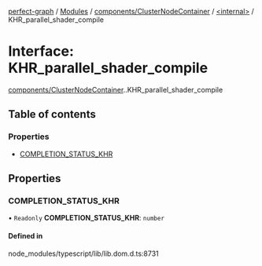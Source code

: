 [perfect-graph](../README.md) / [Modules](../modules.md) / [components/ClusterNodeContainer](../modules/components_ClusterNodeContainer.md) / [<internal\>](../modules/components_ClusterNodeContainer._internal_.md) / KHR\_parallel\_shader\_compile

# Interface: KHR\_parallel\_shader\_compile

[components/ClusterNodeContainer](../modules/components_ClusterNodeContainer.md).[<internal>](../modules/components_ClusterNodeContainer._internal_.md).KHR_parallel_shader_compile

## Table of contents

### Properties

- [COMPLETION\_STATUS\_KHR](components_ClusterNodeContainer._internal_.KHR_parallel_shader_compile.md#completion_status_khr)

## Properties

### COMPLETION\_STATUS\_KHR

• `Readonly` **COMPLETION\_STATUS\_KHR**: `number`

#### Defined in

node_modules/typescript/lib/lib.dom.d.ts:8731
